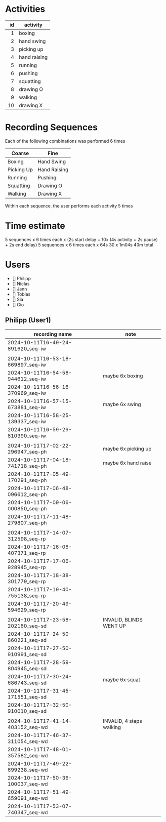 # Activities
|   id | activity     |
| ---: | ------------ |
|    1 | boxing       |
|    2 | hand swing   |
|    3 | picking up   |
|    4 | hand raising |
|    5 | running      |
|    6 | pushing      |
|    7 | squatting    |
|    8 | drawing O    |
|    9 | walking      |
|   10 | drawing X    |

# Recording Sequences
Each of the following combinations was performed 6 times

| Coarse     | Fine         |
| ---------- | ------------ |
| Boxing     | Hand Swing   |
| Picking Up | Hand Raising |
| Running    | Pushing      |
| Squatting  | Drawing O    |
| Walking    | Drawing X    |

Within each sequence, the user performs each activity 5 times


# Time estimate

5 sequences x 6 times each x (2s start delay + 10x (4s activity + 2s pause) + 2s end delay)
5 sequences x 6 times each x 64s
30 x 1m04s
40m total

# Users
- [] Philipp
- [] Niclas
- [] Jann
- [] Tobias
- [] Sia
- [] Gio

## Philipp (User1)
| recording name                    | note                     |
| --------------------------------- | ------------------------ |
| 2024-10-11T16-49-24-891620_seq-iw |                          |
|                                   |                          |
| 2024-10-11T16-53-18-669897_seq-iw |                          |
| 2024-10-11T16-54-58-944612_seq-iw | maybe 6x boxing          |
| 2024-10-11T16-56-16-370969_seq-iw |                          |
| 2024-10-11T16-57-15-673881_seq-iw | maybe 6x swing           |
| 2024-10-11T16-58-25-139337_seq-iw |                          |
| 2024-10-11T16-59-29-810390_seq-iw |                          |
|                                   |                          |
| 2024-10-11T17-02-22-296947_seq-ph | maybe 6x picking up      |
| 2024-10-11T17-04-18-741718_seq-ph | maybe 6x hand raise      |
| 2024-10-11T17-05-49-170291_seq-ph |                          |
| 2024-10-11T17-06-48-096612_seq-ph |                          |
| 2024-10-11T17-09-06-000850_seq-ph |                          |
| 2024-10-11T17-11-48-279807_seq-ph |                          |
|                                   |                          |
| 2024-10-11T17-14-07-312598_seq-rp |                          |
| 2024-10-11T17-16-06-407371_seq-rp |                          |
| 2024-10-11T17-17-06-928945_seq-rp |                          |
| 2024-10-11T17-18-38-301779_seq-rp |                          |
| 2024-10-11T17-19-40-755138_seq-rp |                          |
| 2024-10-11T17-20-49-594629_seq-rp |                          |
|                                   |                          |
| 2024-10-11T17-23-58-202160_seq-sd | INVALID, BLINDS WENT UP  |
| 2024-10-11T17-24-50-860221_seq-sd |                          |
| 2024-10-11T17-27-50-910991_seq-sd |                          |
| 2024-10-11T17-28-59-804945_seq-sd |                          |
| 2024-10-11T17-30-24-686743_seq-sd | maybe 6x squat           |
| 2024-10-11T17-31-45-171551_seq-sd |                          |
| 2024-10-11T17-32-50-910010_seq-sd |                          |
|                                   |                          |
| 2024-10-11T17-41-14-403152_seq-wd | INVALID, 4 steps walking |
| 2024-10-11T17-46-37-311054_seq-wd |                          |
| 2024-10-11T17-48-01-357582_seq-wd |                          |
| 2024-10-11T17-49-22-699238_seq-wd |                          |
| 2024-10-11T17-50-36-100037_seq-wd |                          |
| 2024-10-11T17-51-49-659091_seq-wd |                          |
| 2024-10-11T17-53-07-740347_seq-wd |                          |

